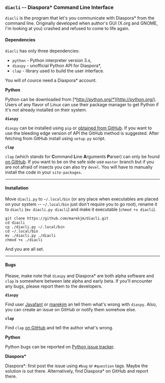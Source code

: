 ### `diacli` -- Diaspora\* Command Line Interface


`diacli` is the program that let's you communicate with Diaspora\* from the command line. 
Originally developed when author's GUI (X.org and GNOME, I'm looking at you) crashed and refused to come to life again.


#### Dependencies

`diacli` has only three dependencies:

*   `python` - Python interpreter version 3.x,
*   `diaspy` - unofficial Python API for Diaspora\*,
*   `clap` - library used to build the user interface.

You will of cource need a Diaspora\* account.


**Python**

Python can be downloaded from [*http://python.org/*](http://python.org/). 
Users of any flavor of Linux can use their package manager to get Python if it's not already 
installed on their system. 


**`diaspy`**

`diaspy` can be installed using `pip` or [obtained from GitHub](https://github.com/marekjm/diaspora-api). 
If you want to use the bleeding edge version of API the GitHub method is suggested. 
After fetching from GitHub install using `setup.py` script.


**`clap`**

`clap` (which stands for **C**ommand **L**ine **A**rguments **P**arser) can only be found [on GitHub](https://github.com/marekjm/clap). 
If you want to be on the safe side use `master` branch but if you are not afraid of insects you can also try 
`devel`. 
You will have to manually install the code in your `site-packages`.

----

#### Installation

Move `diacli.py` to `~/.local/bin` (or any place when executables are placed on your system -- 
`~/.local/bin` just don't require you to go root), 
rename it to `diacli` (`mv diacli.py diacli`) and make it executable (`chmod +x diacli`).

    git clone https://github.com/marekjm/diacli.git
    cd diacli
    cp ./diacli.py ~/.local/bin
    cd ~/.local/bin
    mv ./diacli.py ./diacli
    chmod +x ./diacli

And you are all set.

----

#### Bugs

Please, make note that `diaspy` and Diaspora\* are both alpha software and 
`clap` is somewhere between late alpha and early beta. 
If you'll encounter any bugs, please report them to the developers.


**`diaspy`** 

Find user [Javafant](https://pod.geraspora.de/people/2802abdf566f83b2) or 
[marekjm](https://pod.orkz.net/people/fd4ac447f2d267fa) an tell them what's wrong with `diaspy`. 
Also, you can create an issue on GitHub or notify them somehow else.


**`clap`** 

Find `clap` [on GitHub](https://github.com/marekjm/clap) and tell the author what's wrong.


**Python**

Python bugs can be reported on [Python issue tracker](http://bugs.python.org).


__Diaspora\*__

Diaspora\*: first post the issue using `#bug` or `#question` tags. Maybe the solution is out there. 
Alternatively, find Diaspora\* on GitHub and report there.
